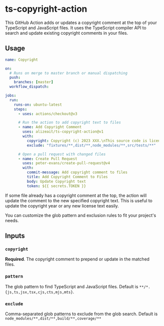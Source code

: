 # ts-copyright-action

This GitHub Action adds or updates a copyright comment at the top of your
TypeScript and JavaScript files. It uses the TypeScript compiler API to search
and update existing copyright comments in your files.

## Usage

```yaml
name: Copyright

on:
  # Runs on merge to master branch or manual dispatching
  push:
    branches: [master]
  workflow_dispatch:

jobs:
  run:
    runs-on: ubuntu-latest
    steps:
      - uses: actions/checkout@v3

      # Run the action to add copyright text to files
      - name: Add Copyright Comment
        uses: alizeait/ts-copyright-action@v1
        with:
          copyright: Copyright (c) 2023 XXX.\nThis source code is licensed under the MIT license found in the\nLICENSE file in the root directory of this source tree.
          exclude: "fixtures/**,dist/**,node_modules/**,src/tests/**"

      # Open a pull request with changed files
      - name: Create Pull Request
        uses: peter-evans/create-pull-request@v4
        with:
          commit-message: Add copyright comment to files
          title: Add Copyright Comment to Files
          body: Update Copyright text
          token: ${{ secrets.TOKEN }}
```

If some file already has a copyright comment at the top, the action will update
the comment to the new specified copyright text. This is useful to update the
copyright year or any new license text easily.

You can customize the glob pattern and exclusion rules to fit your project's
needs.

## Inputs

### `copyright`

**Required**. The copyright comment to prepend or update in the matched files.

### `pattern`

The glob pattern to find TypeScript and JavaScript files. Default is
`**/*.{js,ts,jsx,tsx,cjs,cts,mjs,mts}`.

### `exclude`

Comma-separated glob patterns to exclude from the glob search. Default is
`node_modules/**,dist/**,build/**,coverage/**`
